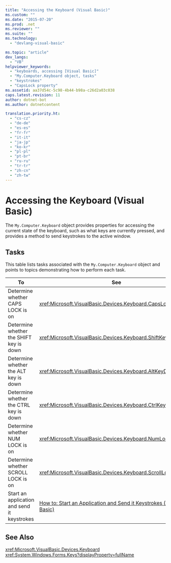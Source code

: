 ```yaml
---
title: "Accessing the Keyboard (Visual Basic)"
ms.custom: ""
ms.date: "2015-07-20"
ms.prod: .net
ms.reviewer: ""
ms.suite: ""
ms.technology: 
  - "devlang-visual-basic"

ms.topic: "article"
dev_langs: 
  - "VB"
helpviewer_keywords: 
  - "keyboards, accessing [Visual Basic]"
  - "My.Computer.Keyboard object, tasks"
  - "keystrokes"
  - "CapsLock property"
ms.assetid: aa37d54c-5c98-4b44-b98a-c26d2a03c038
caps.latest.revision: 11
author: dotnet-bot
ms.author: dotnetcontent

translation.priority.ht: 
  - "cs-cz"
  - "de-de"
  - "es-es"
  - "fr-fr"
  - "it-it"
  - "ja-jp"
  - "ko-kr"
  - "pl-pl"
  - "pt-br"
  - "ru-ru"
  - "tr-tr"
  - "zh-cn"
  - "zh-tw"
---
```

# Accessing the Keyboard (Visual Basic)
The `My.Computer.Keyboard` object provides properties for accessing the current state of the keyboard, such as what keys are currently pressed, and provides a method to send keystrokes to the active window.  
  
## Tasks  
 This table lists tasks associated with the `My.Computer.Keyboard` object and points to topics demonstrating how to perform each task.  
  
|To|See|  
|--------|---------|  
|Determine whether CAPS LOCK is on|<xref:Microsoft.VisualBasic.Devices.Keyboard.CapsLock%2A>|  
|Determine whether the SHIFT key is down|<xref:Microsoft.VisualBasic.Devices.Keyboard.ShiftKeyDown%2A>|  
|Determine whether the ALT key is down|<xref:Microsoft.VisualBasic.Devices.Keyboard.AltKeyDown%2A>|  
|Determine whether the CTRL key is down|<xref:Microsoft.VisualBasic.Devices.Keyboard.CtrlKeyDown%2A>|  
|Determine whether NUM LOCK is on|<xref:Microsoft.VisualBasic.Devices.Keyboard.NumLock%2A>|  
|Determine whether SCROLL LOCK is on|<xref:Microsoft.VisualBasic.Devices.Keyboard.ScrollLock%2A>|  
|Start an application and send it keystrokes|[How to: Start an Application and Send it Keystrokes (Visual Basic)](../../../../visual-basic/developing-apps/programming/computer-resources/how-to-start-an-application-and-send-it-keystrokes.md)|  
  
## See Also  
 <xref:Microsoft.VisualBasic.Devices.Keyboard>   
 <xref:System.Windows.Forms.Keys?displayProperty=fullName>
